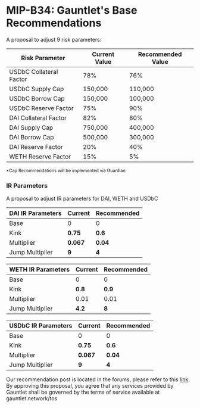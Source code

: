# MIP-B34: Gauntlet's Base Recommendations

A proposal to adjust 9 risk parameters:

| Risk Parameter          | Current Value | Recommended Value |
| ----------------------- | ------------- | ----------------- |
| USDbC Collateral Factor | 78%           | 76%               |
| USDbC Supply Cap        | 150,000       | 110,000           |
| USDbC Borrow Cap        | 150,000       | 100,000           |
| USDbC Reserve Factor    | 75%           | 90%               |
| DAI Collateral Factor   | 82%	          | 80%               |
| DAI Supply Cap          | 750,000       | 400,000           |
| DAI Borrow Cap          | 500,000       | 300,000           |
| DAI Reserve Factor      | 20%           | 40%               |
| WETH Reserve Factor     | 15%           | 5% 	              |

<sub> \*Cap Recommendations will be implemented via Guardian </sub>

### IR Parameters

A proposal to adjust IR parameters for DAI, WETH and USDbC

| DAI IR Parameters | Current   | Recommended |
| ----------------- | --------- | ----------- |
| Base              | 0         | 0           |
| Kink              | **0.75**  | **0.6**     |
| Multiplier        | **0.067** | **0.04**    |
| Jump Multiplier   | **9**     | **4**       |

| WETH IR Parameters | Current   | Recommended |
| ------------------ | --------- | ----------- |
| Base               | 0         | 0           |
| Kink               | **0.8**   | **0.9**     |
| Multiplier         | 0.01      | 0.01        |
| Jump Multiplier    | **4.2**   | **8**       |

| USDbC IR Parameters | Current   | Recommended |
| ------------------- | --------- | ----------- |
| Base                | 0         | 0           |
| Kink                | **0.75**  | **0.6**     |
| Multiplier          | **0.067** | **0.04**    |
| Jump Multiplier     | **9**     | **4**       |

Our recommendation post is located in the forums, please refer to this
[link](https://forum.moonwell.fi/t/gauntlet-base-optimism-moonbeam-moonriver-monthly-recommendations-2024-10-23/1302).
By approving this proposal, you agree that any services provided by Gauntlet
shall be governed by the terms of service available at gauntlet.network/tos
